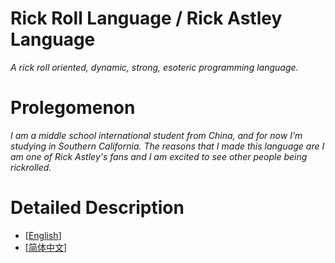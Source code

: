 # Rick Roll Language / Rick Astley Language
*A rick roll oriented, dynamic, strong, esoteric programming language.*

# Prolegomenon
*I am a middle school international student from China, and for now I'm studying in Southern California. The reasons that I made this language are I am one of Rick Astley's fans and I am excited to see other people being rickrolled.*

# Detailed Description
- [[English](https://github.com/Rick-Lang/rickroll-lang/blob/main/EnRickRoll.md)]
- [[简体中文](https://github.com/Rick-Lang/rickroll-lang/blob/main/ChRickRoll.md)]
